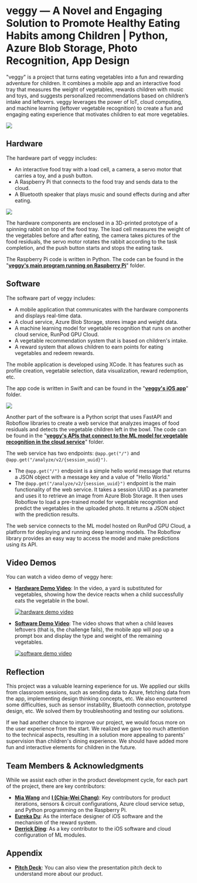 # veggy — A Novel and Engaging Solution to Promote Healthy Eating Habits among Children | Python, Azure Blob Storage, Photo Recognition, App Design
"veggy" is a project that turns eating vegetables into a fun and rewarding adventure for children. It combines a mobile app and an interactive food tray that measures the weight of vegetables, rewards children with music and toys, and suggests personalized recommendations based on children’s intake and leftovers. veggy leverages the power of IoT, cloud computing, and machine learning (leftover vegetable recognition) to create a fun and engaging eating experience that motivates children to eat more vegetables.

<kbd><img src="https://github.com/open-minded13/2023_veggy/assets/52095472/a6e42880-8750-4a06-a369-956254653c12.png"/></kbd> 

## Hardware 

The hardware part of veggy includes: 

- An interactive food tray with a load cell, a camera, a servo motor that carries a toy, and a push button. 
- A Raspberry Pi that connects to the food tray and sends data to the cloud. 
- A Bluetooth speaker that plays music and sound effects during and after eating. 

<kbd><img src="https://github.com/open-minded13/2023_veggy/assets/52095472/ddf5aad0-7dae-467d-88df-d8f60abf2e16.png"/></kbd> 

The hardware components are enclosed in a 3D-printed prototype of a spinning rabbit on top of the food tray. The load cell measures the weight of the vegetables before and after eating, the camera takes pictures of the food residuals, the servo motor rotates the rabbit according to the task completion, and the push button starts and stops the eating task. 

The Raspberry Pi code is written in Python. The code can be found in the "[**veggy's main program running on Raspberry Pi**](https://github.com/open-minded13/2023_veggy/tree/main/veggy's%20main%20program%20running%20on%20Raspberry%20Pi/veggy)" folder. 

## Software 

The software part of veggy includes: 

- A mobile application that communicates with the hardware components and displays real-time data. 
- A cloud service, Azure Blob Storage, stores image and weight data. 
- A machine learning model for vegetable recognition that runs on another cloud service, RunPod GPU Cloud. 
- A vegetable recommendation system that is based on children's intake. 
- A reward system that allows children to earn points for eating vegetables and redeem rewards. 

The mobile application is developed using XCode. It has features such as profile creation, vegetable selection, data visualization, reward redemption, etc. 

The app code is written in Swift and can be found in the "[**veggy's iOS app**](https://github.com/open-minded13/2023_veggy/tree/main/veggy's%20iOS%20app)" folder. 

<kbd><img src="https://github.com/open-minded13/2023_veggy/assets/52095472/fe5ccba2-bcd2-4eda-b80e-34cfa81d81ab.png"/></kbd>

Another part of the software is a Python script that uses FastAPI and Roboflow libraries to create a web service that analyzes images of food residuals and detects the vegetable children left in the bowl. The code can be found in the "[**veggy's APIs that connect to the ML model for vegetable recognition in the cloud service**](https://github.com/open-minded13/2023_veggy/tree/main/veggy's%20APIs%20that%20connect%20to%20the%20ML%20model%20for%20vegetable%20recognition%20in%20the%20cloud%20service)" folder. 

The web service has two endpoints: `@app.get("/")` and `@app.get("/analyze/v2/{session_uuid}")`.

- The `@app.get("/")` endpoint is a simple hello world message that returns a JSON object with a message key and a value of "Hello World."
- The `@app.get("/analyze/v2/{session_uuid}")` endpoint is the main functionality of the web service. It takes a session UUID as a parameter and uses it to retrieve an image from Azure Blob Storage. It then uses Roboflow to load a pre-trained model for vegetable recognition and predict the vegetables in the uploaded photo. It returns a JSON object with the prediction results.

The web service connects to the ML model hosted on RunPod GPU Cloud, a platform for deploying and running deep learning models. The Roboflow library provides an easy way to access the model and make predictions using its API.

## Video Demos

You can watch a video demo of veggy here:

- [**Hardware Demo Video**](https://drive.google.com/file/d/1RSlcn4H1R8PCYDWtMCHXxhNOMtjj_m8e/preview): In the video, a yard is substituted for vegetables, showing how the device reacts when a child successfully eats the vegetable in the bowl.

  [![hardware demo video](https://github.com/open-minded13/2023_veggy/assets/52095472/992db265-fa1d-4220-b507-8d391a885a02)](https://drive.google.com/file/d/1RSlcn4H1R8PCYDWtMCHXxhNOMtjj_m8e/preview "hardware demo video.mp4")

- [**Software Demo Video**](https://drive.google.com/file/d/1pLkUiI7FWuXPBnKOSgjVUg4e6fhkSjCZ/preview): The video shows that when a child leaves leftovers (that is, the challenge fails), the mobile app will pop up a prompt box and display the type and weight of the remaining vegetables.

  [![software demo video](https://github.com/open-minded13/2023_veggy/assets/52095472/05ec26cf-b3ca-4bb1-9d73-20f29b178d5a)](https://drive.google.com/file/d/1pLkUiI7FWuXPBnKOSgjVUg4e6fhkSjCZ/preview "software demo video.mp4")
  
## Reflection

This project was a valuable learning experience for us. We applied our skills from classroom sessions, such as sending data to Azure, fetching data from the app, implementing design thinking concepts, etc. We also encountered some difficulties, such as sensor instability, Bluetooth connection, prototype design, etc. We solved them by troubleshooting and testing our solutions.

If we had another chance to improve our project, we would focus more on the user experience from the start. We realized we gave too much attention to the technical aspects, resulting in a solution more appealing to parents' supervision than children's dining experience. We should have added more fun and interactive elements for children in the future.

## Team Members & Acknowledgments

While we assist each other in the product development cycle, for each part of the project, there are key contributors:

- [**Mia Wang**](https://www.linkedin.com/in/yunqi-mia-wang-916912173/) and [**I (Chia-Wei Chang)**](https://www.linkedin.com/in/chiaweic1/): Key contributors for product iterations, sensors & circuit configurations, Azure cloud service setup, and Python programming on the Raspberry Pi.
- [**Eureka Du**](https://www.linkedin.com/in/yanfeidu/): As the interface designer of iOS software and the mechanism of the reward system.
- [**Derrick Ding**](https://www.linkedin.com/in/yingke-derrick-ding/): As a key contributor to the iOS software and cloud configuration of ML modules.

## Appendix

- [**Pitch Deck**](https://docs.google.com/presentation/d/1FgAJaAH5Dx1LO6J0nQpGfOZaeG5Etb_jXpKR93Td52I/edit?usp=sharing): You can also view the presentation pitch deck to understand more about our product. 
